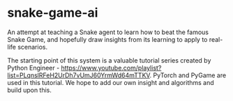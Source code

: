 # snake-game-ai
An attempt at teaching a Snake agent to learn how to beat the famous Snake Game, and hopefully draw insights from its learning to apply to real-life scenarios.

The starting point of this system is a valuable tutorial series created by Python Engineer - https://www.youtube.com/playlist?list=PLqnslRFeH2UrDh7vUmJ60YrmWd64mTTKV.
PyTorch and PyGame are used in this tutorial. We hope to add our own insight and algorithms and build upon this.

